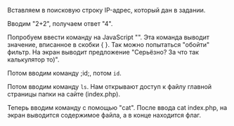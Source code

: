 Вставляем в поисковую строку IP-адрес, который дан в задании. 

Вводим "2+2", получаем ответ "4".

Попробуем ввести команду на JavaScript "<script>alert</script>". Эта команда выводит значение, вписанное в скобки { }. 
Так можно попытаться "обойти" фильтр. На экран выводит предложение "Серьёзно? За что так калькулятор то)".

Потом вводим команду ;id;, потом `id`.

Потом вводим команду `ls`. Нам открывают доступ к файлу главной страницы папки на сайте (index.php).

Теперь вводим команду с помощью "cat". После ввода cat index.php, на экран выводится содержимое файла, а в конце находится флаг.
